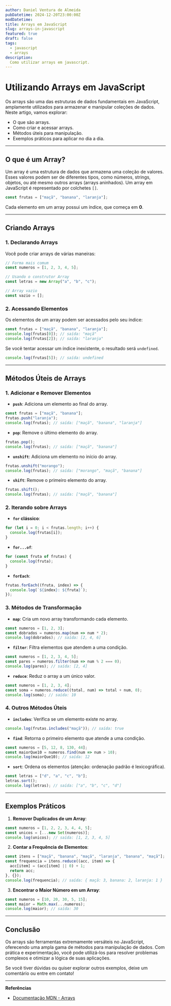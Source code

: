 ```yaml
---
author: Daniel Ventura de Almeida
pubDatetime: 2024-12-20T23:00:00Z
modDatetime: 
title: Arrays em JavaScript
slug: arrays-in-javascript
featured: true
draft: false
tags:
  - javascript
  - arrays
description:
  Como utilizar arrays em javascript.
---
```

# Utilizando Arrays em JavaScript

Os arrays são uma das estruturas de dados fundamentais em JavaScript, amplamente utilizados para armazenar e manipular coleções de dados. Neste artigo, vamos explorar:

- O que são arrays.
- Como criar e acessar arrays.
- Métodos úteis para manipulação.
- Exemplos práticos para aplicar no dia a dia.

---

## O que é um Array?

Um array é uma estrutura de dados que armazena uma coleção de valores. Esses valores podem ser de diferentes tipos, como números, strings, objetos, ou até mesmo outros arrays (arrays aninhados). Um array em JavaScript é representado por colchetes `[]`.

```javascript
const frutas = ["maçã", "banana", "laranja"];
```

Cada elemento em um array possui um índice, que começa em **0**.

---

## Criando Arrays

### 1. Declarando Arrays
Você pode criar arrays de várias maneiras:

```javascript
// Forma mais comum
const numeros = [1, 2, 3, 4, 5];

// Usando o construtor Array
const letras = new Array("a", "b", "c");

// Array vazio
const vazio = [];
```

### 2. Acessando Elementos
Os elementos de um array podem ser acessados pelo seu índice:

```javascript
const frutas = ["maçã", "banana", "laranja"];
console.log(frutas[0]); // saída: "maçã"
console.log(frutas[2]); // saída: "laranja"
```

Se você tentar acessar um índice inexistente, o resultado será `undefined`.

```javascript
console.log(frutas[5]); // saída: undefined
```

---

## Métodos Úteis de Arrays

### 1. **Adicionar e Remover Elementos**

- **`push`**: Adiciona um elemento ao final do array.

```javascript
const frutas = ["maçã", "banana"];
frutas.push("laranja");
console.log(frutas); // saída: ["maçã", "banana", "laranja"]
```

- **`pop`**: Remove o último elemento do array.

```javascript
frutas.pop();
console.log(frutas); // saída: ["maçã", "banana"]
```

- **`unshift`**: Adiciona um elemento no início do array.

```javascript
frutas.unshift("morango");
console.log(frutas); // saída: ["morango", "maçã", "banana"]
```

- **`shift`**: Remove o primeiro elemento do array.

```javascript
frutas.shift();
console.log(frutas); // saída: ["maçã", "banana"]
```

### 2. **Iterando sobre Arrays**

- **`for` clássico**:

```javascript
for (let i = 0; i < frutas.length; i++) {
  console.log(frutas[i]);
}
```

- **`for...of`**:

```javascript
for (const fruta of frutas) {
  console.log(fruta);
}
```

- **`forEach`**:

```javascript
frutas.forEach((fruta, index) => {
  console.log(`${index}: ${fruta}`);
});
```

### 3. **Métodos de Transformação**

- **`map`**: Cria um novo array transformando cada elemento.

```javascript
const numeros = [1, 2, 3];
const dobrados = numeros.map(num => num * 2);
console.log(dobrados); // saída: [2, 4, 6]
```

- **`filter`**: Filtra elementos que atendem a uma condição.

```javascript
const numeros = [1, 2, 3, 4, 5];
const pares = numeros.filter(num => num % 2 === 0);
console.log(pares); // saída: [2, 4]
```

- **`reduce`**: Reduz o array a um único valor.

```javascript
const numeros = [1, 2, 3, 4];
const soma = numeros.reduce((total, num) => total + num, 0);
console.log(soma); // saída: 10
```

### 4. **Outros Métodos Úteis**

- **`includes`**: Verifica se um elemento existe no array.

```javascript
console.log(frutas.includes("maçã")); // saída: true
```

- **`find`**: Retorna o primeiro elemento que atende a uma condição.

```javascript
const numeros = [5, 12, 8, 130, 44];
const maiorQue10 = numeros.find(num => num > 10);
console.log(maiorQue10); // saída: 12
```

- **`sort`**: Ordena os elementos (atenção: ordenação padrão é lexicográfica).

```javascript
const letras = ["d", "a", "c", "b"];
letras.sort();
console.log(letras); // saída: ["a", "b", "c", "d"]
```

---

## Exemplos Práticos

1. **Remover Duplicados de um Array**:

```javascript
const numeros = [1, 2, 2, 3, 4, 4, 5];
const unicos = [...new Set(numeros)];
console.log(unicos); // saída: [1, 2, 3, 4, 5]
```

2. **Contar a Frequência de Elementos**:

```javascript
const itens = ["maçã", "banana", "maçã", "laranja", "banana", "maçã"];
const frequencia = itens.reduce((acc, item) => {
  acc[item] = (acc[item] || 0) + 1;
  return acc;
}, {});
console.log(frequencia); // saída: { maçã: 3, banana: 2, laranja: 1 }
```

3. **Encontrar o Maior Número em um Array**:

```javascript
const numeros = [10, 20, 30, 5, 15];
const maior = Math.max(...numeros);
console.log(maior); // saída: 30
```

---

## Conclusão

Os arrays são ferramentas extremamente versáteis no JavaScript, oferecendo uma ampla gama de métodos para manipulação de dados. Com prática e experimentação, você pode utilizá-los para resolver problemas complexos e otimizar a lógica de suas aplicações.

Se você tiver dúvidas ou quiser explorar outros exemplos, deixe um comentário ou entre em contato!

---

**Referências**

- [Documentação MDN - Arrays](https://developer.mozilla.org/pt-BR/docs/Web/JavaScript/Reference/Global_Objects/Array)
